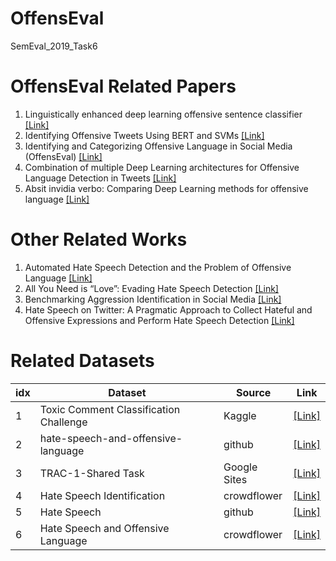 # OffensEval
SemEval_2019_Task6

# OffensEval Related Papers
1. Linguistically enhanced deep learning offensive sentence classifier [[Link]](https://arxiv.org/pdf/1904.05152)
2. Identifying Offensive Tweets Using BERT and SVMs [[Link]](https://arxiv.org/pdf/1904.03450)
3. Identifying and Categorizing Offensive Language in Social Media (OffensEval) [[Link]](https://arxiv.org/pdf/1903.08983) 
4. Combination of multiple Deep Learning architectures for Offensive Language Detection in Tweets [[Link]](https://arxiv.org/pdf/1903.08734)
5. Absit invidia verbo: Comparing Deep Learning methods for offensive language [[Link]](https://arxiv.org/pdf/1903.05929)

# Other Related Works
1. Automated Hate Speech Detection and the Problem of Offensive Language [[Link]](https://aaai.org/ocs/index.php/ICWSM/ICWSM17/paper/viewFile/15665/14843)
2. All You Need is “Love”: Evading Hate Speech Detection [[Link]](https://arxiv.org/pdf/1808.09115.pdf)
3. Benchmarking Aggression Identification in Social Media [[Link]](https://aclweb.org/anthology/W18-4401)
4. Hate Speech on Twitter: A Pragmatic Approach to Collect Hateful and Offensive Expressions and Perform Hate Speech Detection  [[Link]](https://ieeexplore.ieee.org/stamp/stamp.jsp?tp=&arnumber=8292838)

# Related Datasets
|idx|Dataset|Source| Link |
|---|---|---|---|
|1|Toxic Comment Classification Challenge|Kaggle|[[Link]](https://www.kaggle.com/c/jigsaw-toxic-comment-classification-challenge/data)|
|2|hate-speech-and-offensive-language|github|[[Link]](https://github.com/t-davidson/hate-speech-and-offensive-language/tree/master/data)|
|3|TRAC-1-Shared Task|Google Sites|[[Link]](https://sites.google.com/view/trac1/shared-task)|
|4|Hate Speech Identification|crowdflower|[[Link]](https://data.world/crowdflower/hate-speech-identification)|
|5|Hate Speech|github|[[Link]](https://github.com/ZeerakW/hatespeech)|
|6|Hate Speech and Offensive Language|crowdflower|[[Link]](https://data.world/thomasrdavidson/hate-speech-and-offensive-language)|
